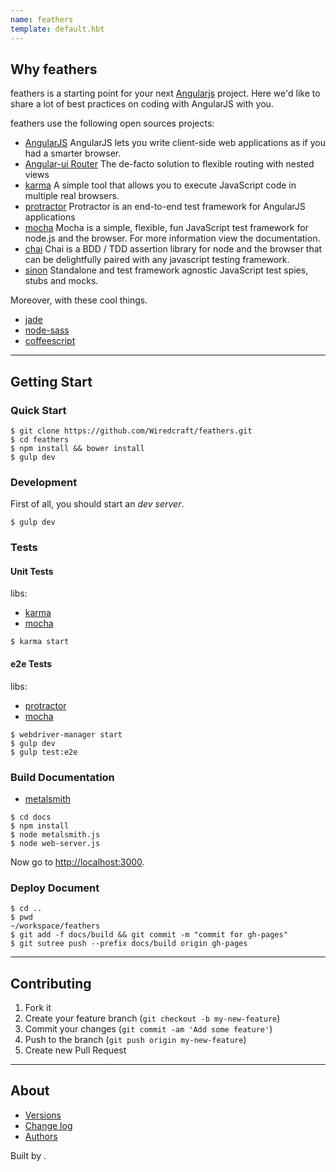 ```yaml
---
name: feathers
template: default.hbt
---
```


## Why feathers

feathers is a starting point for your next [Angularjs](https://angularjs.org/)
project. Here we'd like to share a lot of best practices on coding with AngularJS
with you.

feathers use the following open sources projects:
- [AngularJS](https://github.com/angular/angular.js)
  AngularJS lets you write client-side web applications as if you had a smarter
  browser.
- [Angular-ui Router](https://github.com/angular-ui/ui-router)
  The de-facto solution to flexible routing with nested views
- [karma](https://github.com/karma-runner/karma)
  A simple tool that allows you to execute JavaScript code in multiple real
  browsers.
- [protractor](https://github.com/angular/protractor)
  Protractor is an end-to-end test framework for AngularJS applications
- [mocha](https://github.com/visionmedia/mocha)
  Mocha is a simple, flexible, fun JavaScript test framework for node.js and the
  browser. For more information view the documentation.
- [chai](https://github.com/chaijs/chai)
  Chai is a BDD / TDD assertion library for node and the browser that can be
  delightfully paired with any javascript testing framework.
- [sinon](https://github.com/cjohansen/Sinon.JS)
  Standalone and test framework agnostic JavaScript test spies, stubs and mocks.

Moreover, with these cool things.
- [jade](https://github.com/visionmedia/jade)
- [node-sass](https://github.com/sass/node-sass)
- [coffeescript](https://github.com/jashkenas/coffeescript)

---

## Getting Start

### Quick Start

```
$ git clone https://github.com/Wiredcraft/feathers.git
$ cd feathers
$ npm install && bower install
$ gulp dev
```

### Development

First of all, you should start an *dev server*.

```
$ gulp dev
```

### Tests

#### Unit Tests

libs:
- [karma](https://github.com/karma-runner/karma)
- [mocha](https://github.com/visionmedia/mocha)

```
$ karma start
```

#### e2e Tests

libs:
- [protractor](https://github.com/angular/protractor)
- [mocha](https://github.com/visionmedia/mocha)

```
$ webdriver-manager start
$ gulp dev
$ gulp test:e2e
```

### Build Documentation
- [metalsmith](https://github.com/segmentio/metalsmith)

```
$ cd docs
$ npm install
$ node metalsmith.js
$ node web-server.js
```

Now go to [http://localhost:3000](http://localhost:3000).

### Deploy Document

```
$ cd ..
$ pwd
~/workspace/feathers
$ git add -f docs/build && git commit -m "commit for gh-pages"
$ git sutree push --prefix docs/build origin gh-pages
```

---

## Contributing

1. Fork it
2. Create your feature branch (`git checkout -b my-new-feature`)
3. Commit your changes (`git commit -am 'Add some feature'`)
4. Push to the branch (`git push origin my-new-feature`)
5. Create new Pull Request

---

## About

- [Versions](https://github.com/Wiredcraft/feathers/releases)
- [Change log](https://github.com/Wiredcraft/feathers/commits/master)
- [Authors](https://github.com/Wiredcraft/feathers/graphs/contributors)

<footer id='footer'>
  <p>Built by <a href='http://wiredcraft.com'
      target='_blank' id='wiredcraft-logo'><i class='icon-wiredcraft'></i></a>.</p>
</footer>
